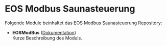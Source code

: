 # EOS Modbus Saunasteuerung

Folgende Module beinhaltet das EOS Modbus Saunasteuerung Repository:

- __EOSModBus__ ([Dokumentation](EOSModBus))  
	Kurze Beschreibung des Moduls.